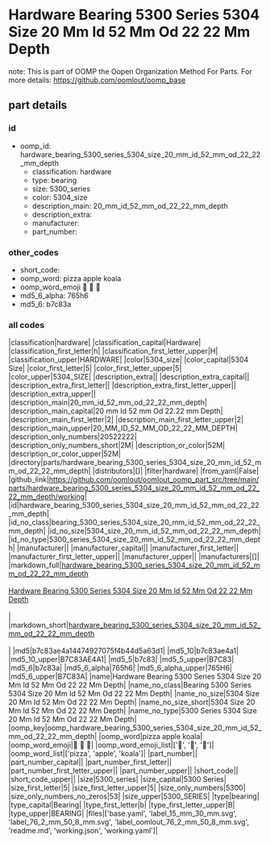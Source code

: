 # Hardware Bearing 5300 Series 5304 Size 20 Mm Id 52 Mm Od 22 22 Mm Depth  

note: This is part of OOMP the Oopen Organization Method For Parts. For more details: https://github.com/oomlout/oomp_base

##  part details





### id
* oomp_id: hardware_bearing_5300_series_5304_size_20_mm_id_52_mm_od_22_22_mm_depth
  * classification: hardware
  * type: bearing
  * size: 5300_series
  * color: 5304_size
  * description_main: 20_mm_id_52_mm_od_22_22_mm_depth
  * description_extra: 
  * manufacturer: 
  * part_number: 

### other_codes
* short_code: 
* oomp_word: pizza apple koala
* oomp_word_emoji :pizza: :apple: :koala:
* md5_6_alpha: 765h6
* md5_6: b7c83a

### all codes 
|classification|hardware|
|classification_capital|Hardware|
|classification_first_letter|h|
|classification_first_letter_upper|H|
|classification_upper|HARDWARE|
|color|5304_size|
|color_capital|5304 Size|
|color_first_letter|5|
|color_first_letter_upper|5|
|color_upper|5304_SIZE|
|description_extra||
|description_extra_capital||
|description_extra_first_letter||
|description_extra_first_letter_upper||
|description_extra_upper||
|description_main|20_mm_id_52_mm_od_22_22_mm_depth|
|description_main_capital|20 mm Id 52 mm Od 22.22 mm Depth|
|description_main_first_letter|2|
|description_main_first_letter_upper|2|
|description_main_upper|20_MM_ID_52_MM_OD_22_22_MM_DEPTH|
|description_only_numbers|20522222|
|description_only_numbers_short|2M|
|description_or_color|52M|
|description_or_color_upper|52M|
|directory|parts/hardware_bearing_5300_series_5304_size_20_mm_id_52_mm_od_22_22_mm_depth|
|distributors|[]|
|filter|hardware|
|from_yaml|False|
|github_link|https://github.com/oomlout/oomlout_oomp_part_src/tree/main/parts/hardware_bearing_5300_series_5304_size_20_mm_id_52_mm_od_22_22_mm_depth/working|
|id|hardware_bearing_5300_series_5304_size_20_mm_id_52_mm_od_22_22_mm_depth|
|id_no_class|bearing_5300_series_5304_size_20_mm_id_52_mm_od_22_22_mm_depth|
|id_no_size|5304_size_20_mm_id_52_mm_od_22_22_mm_depth|
|id_no_type|5300_series_5304_size_20_mm_id_52_mm_od_22_22_mm_depth|
|manufacturer||
|manufacturer_capital||
|manufacturer_first_letter||
|manufacturer_first_letter_upper||
|manufacturer_upper||
|manufacturers|[]|
|markdown_full|[hardware_bearing_5300_series_5304_size_20_mm_id_52_mm_od_22_22_mm_depth](https://github.com/oomlout/oomlout_oomp_part_src/tree/main/parts/hardware_bearing_5300_series_5304_size_20_mm_id_52_mm_od_22_22_mm_depth/working)<br>[](https://github.com/oomlout/oomlout_oomp_part_src/tree/main/parts/hardware_bearing_5300_series_5304_size_20_mm_id_52_mm_od_22_22_mm_depth/working)<br>[Hardware Bearing 5300 Series 5304 Size 20 Mm Id 52 Mm Od 22 22 Mm Depth](https://github.com/oomlout/oomlout_oomp_part_src/tree/main/parts/hardware_bearing_5300_series_5304_size_20_mm_id_52_mm_od_22_22_mm_depth/working)<br><br>|
|markdown_short|[hardware_bearing_5300_series_5304_size_20_mm_id_52_mm_od_22_22_mm_depth](https://github.com/oomlout/oomlout_oomp_part_src/tree/main/parts/hardware_bearing_5300_series_5304_size_20_mm_id_52_mm_od_22_22_mm_depth/working)<br><br>|
|md5|b7c83ae4a14474927075f4b44d5a63d1|
|md5_10|b7c83ae4a1|
|md5_10_upper|B7C83AE4A1|
|md5_5|b7c83|
|md5_5_upper|B7C83|
|md5_6|b7c83a|
|md5_6_alpha|765h6|
|md5_6_alpha_upper|765H6|
|md5_6_upper|B7C83A|
|name|Hardware Bearing 5300 Series 5304 Size 20 Mm Id 52 Mm Od 22 22 Mm Depth|
|name_no_class|Bearing 5300 Series 5304 Size 20 Mm Id 52 Mm Od 22 22 Mm Depth|
|name_no_size|5304 Size 20 Mm Id 52 Mm Od 22 22 Mm Depth|
|name_no_size_short|5304 Size 20 Mm Id 52 Mm Od 22 22 Mm Depth|
|name_no_type|5300 Series 5304 Size 20 Mm Id 52 Mm Od 22 22 Mm Depth|
|oomp_key|oomp_hardware_bearing_5300_series_5304_size_20_mm_id_52_mm_od_22_22_mm_depth|
|oomp_word|pizza apple koala|
|oomp_word_emoji|:pizza: :apple: :koala:|
|oomp_word_emoji_list|[':pizza:', ':apple:', ':koala:']|
|oomp_word_list|['pizza', 'apple', 'koala']|
|part_number||
|part_number_capital||
|part_number_first_letter||
|part_number_first_letter_upper||
|part_number_upper||
|short_code||
|short_code_upper||
|size|5300_series|
|size_capital|5300 Series|
|size_first_letter|5|
|size_first_letter_upper|5|
|size_only_numbers|5300|
|size_only_numbers_no_zeros|53|
|size_upper|5300_SERIES|
|type|bearing|
|type_capital|Bearing|
|type_first_letter|b|
|type_first_letter_upper|B|
|type_upper|BEARING|
|files|['base.yaml', 'label_15_mm_30_mm.svg', 'label_76_2_mm_50_8_mm.svg', 'label_oomlout_76_2_mm_50_8_mm.svg', 'readme.md', 'working.json', 'working.yaml']|
